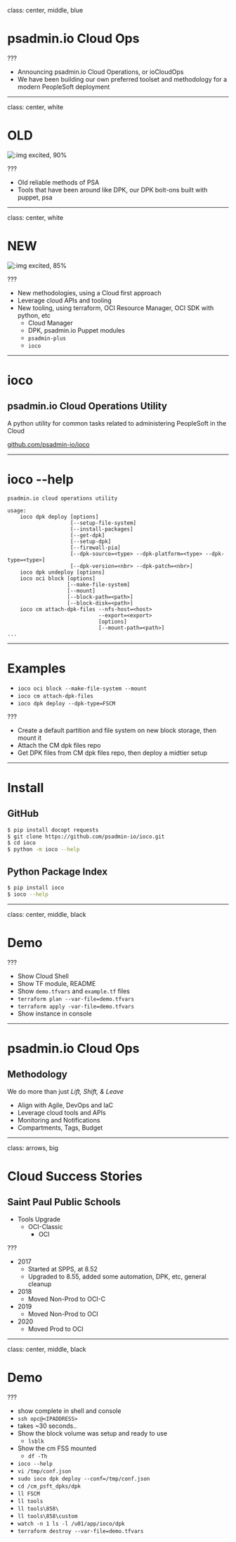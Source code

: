 class: center, middle, blue

# psadmin.io Cloud Ops

???

* Announcing psadmin.io Cloud Operations, or ioCloudOps
* We have been building our own preferred toolset and methodology for a modern PeopleSoft deployment

---
class: center, white

# OLD

![:img excited, 90%](images/ol-reliable.jpg)

???

* Old reliable methods of PSA
* Tools that have been around like DPK, our DPK bolt-ons built with puppet, psa

---
class: center, white

# NEW

![:img excited, 85%](images/excited.jpg)

???

* New methodologies, using a Cloud first approach
* Leverage cloud APIs and tooling
* New tooling, using terraform, OCI Resource Manager, OCI SDK with python, etc
    * Cloud Manager
    * DPK, psadmin.io Puppet modules
    * `psadmin-plus`
    * `ioco`

---

# ioco
## psadmin.io Cloud Operations Utility

A python utility for common tasks related to administering PeopleSoft in the Cloud

[github.com/psadmin-io/ioco](https://github.com/psadmin-io/ioco)

---

# ioco --help
```
psadmin.io cloud operations utility

usage:
    ioco dpk deploy [options]
                    [--setup-file-system]
                    [--install-packages]
                    [--get-dpk]
                    [--setup-dpk]
                    [--firewall-pia]
                    [--dpk-source=<type> --dpk-platform=<type> --dpk-type=<type>]
                    [--dpk-version=<nbr> --dpk-patch=<nbr>]
    ioco dpk undeploy [options]
    ioco oci block [options]
                   [--make-file-system]
                   [--mount]
                   [--block-path=<path>]
                   [--block-disk=<path>]
    ioco cm attach-dpk-files --nfs-host=<host>
                             --export=<export>
                             [options]
                             [--mount-path=<path>]
...
```

---

# Examples

* `ioco oci block --make-file-system --mount`
* `ioco cm attach-dpk-files`
* `ioco dpk deploy --dpk-type=FSCM`

???

* Create a default partition and file system on new block storage, then mount it
* Attach the CM dpk files repo
* Get DPK files from CM dpk files repo, then deploy a midtier setup

---

# Install

## GitHub
```bash
$ pip install docopt requests
$ git clone https://github.com/psadmin-io/ioco.git
$ cd ioco
$ python -m ioco --help
```
## Python Package Index
```bash
$ pip install ioco
$ ioco --help
```

---

class: center, middle, black

# Demo

???

* Show Cloud Shell
* Show TF module, README
* Show `demo.tfvars` and `example.tf` files
* `terraform plan --var-file=demo.tfvars`
* `terraform apply -var-file=demo.tfvars`
* Show instance in console

---

# psadmin.io Cloud Ops

## Methodology

We do more than just *Lift, Shift, & Leave*

* Align with Agile, DevOps and IaC
* Leverage cloud tools and APIs
* Monitoring and Notifications
* Compartments, Tags, Budget

---
class: arrows, big

# Cloud Success Stories

## Saint Paul Public Schools

* Tools Upgrade
    * OCI-Classic
        * OCI

???

* 2017
    * Started at SPPS, at 8.52
    * Upgraded to 8.55, added some automation, DPK, etc, general cleanup
* 2018
    * Moved Non-Prod to OCI-C
* 2019
    * Moved Non-Prod to OCI
* 2020
    * Moved Prod to OCI

---
class: center, middle, black

# Demo

???

* show complete in shell and console
* `ssh opc@<IPADDRESS>`
* takes ~30 seconds..
* Show the block volume was setup and ready to use 
    * `lsblk`
* Show the cm FSS mounted
    * `df -Th`
* `ioco --help`
* `vi /tmp/conf.json`
* `sudo ioco dpk deploy --conf=/tmp/conf.json`
* `cd /cm_psft_dpks/dpk`
* `ll FSCM`
* `ll tools`
* `ll tools\858\`
* `ll tools\858\custom`
* `watch -n 1 ls -l /u01/app/ioco/dpk`
* `terraform destroy --var-file=demo.tfvars`